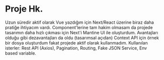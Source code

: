 # Proje Hk.

Uzun süredir aktif olarak Vue yazdığım için Next/React üzerine biraz daha pratiğe ihtiyacım vardı. Component'lerine tam hakim olmasam da projede tasarımın daha hızlı çıkması için Next'i Mantine UI ile oluşturdum. Avantajları olduğu gibi dezavantajları da oldu (tasarımsal açıdan)
Context API için örnek bir dosya oluşturdum fakat projede aktif olarak kullanmadım.
Kullanılan isterler: Rest API (Axios), Pagination, Routing, Fake JSON Service, Env based variable.
